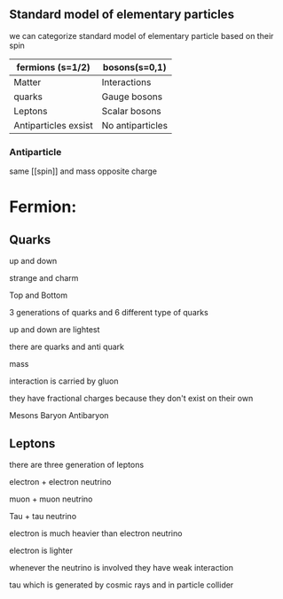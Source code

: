 


## Standard model of elementary particles




we can categorize standard model of elementary particle based on their spin 


| fermions (s=1/2)     | bosons(s=0,1)    |
| -------------------- | ---------------- |
| Matter               | Interactions     |
| quarks               | Gauge bosons     |
| Leptons              | Scalar bosons    |
| Antiparticles exsist | No antiparticles |


### Antiparticle

same [[spin]] and mass
opposite charge

# Fermion:


## Quarks


up and down

strange and charm

Top and Bottom

3 generations of quarks and 6 different type of quarks

up and down are lightest

there are quarks and anti quark

mass 

interaction is carried by gluon

they have fractional charges because they don't exist on their own

Mesons Baryon Antibaryon


## Leptons

there are three generation of leptons

electron  + electron neutrino

muon + muon neutrino

Tau + tau neutrino

electron is much heavier than electron neutrino

electron is lighter

whenever the neutrino is involved they have weak interaction


tau which is generated by cosmic rays and in particle collider







